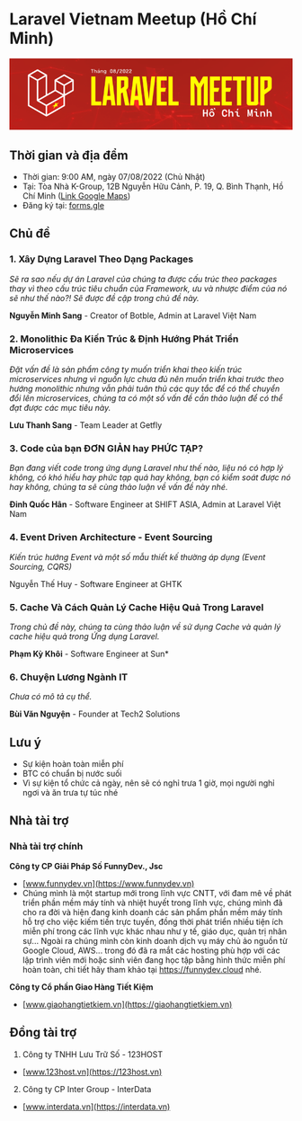 # Laravel Vietnam Meetup (Hồ Chí Minh)

![](images/07082022_hcm_01.png)

## Thời gian và địa đểm

- Thời gian: 9:00 AM, ngày 07/08/2022 (Chủ Nhật)
- Tại: Tòa Nhà K-Group, 12B Nguyễn Hữu Cảnh, P. 19, Q. Bình Thạnh, Hồ Chí Minh ([Link Google Maps](https://goo.gl/maps/8YKYzPNKYK3TsDdZ6))
- Đăng ký tại: [forms.gle](https://forms.gle/CMv84KBG9D6zXniu5)

## Chủ đề

### 1. Xây Dựng Laravel Theo Dạng Packages

_Sẽ ra sao nếu dự án Laravel của chúng ta được cấu trúc theo packages thay vì theo cấu trúc tiêu chuẩn của Framework, ưu và nhược điểm của nó sẽ như thế nào?! Sẽ được đề cập trong chủ đề này._

**Nguyễn Minh Sang** - Creator of Botble, Admin at Laravel Việt Nam

### 2. Monolithic Đa Kiến Trúc & Định Hướng Phát Triển Microservices

_Đặt vấn đề là sản phẩm công ty muốn triển khai theo kiến trúc microservices nhưng vì nguồn lực chưa đủ nên muốn triển khai trước theo hướng monolithic nhưng vẫn phải tuân thủ các quy tắc để có thể chuyển đổi lên microservices, chúng ta có một số vấn đề cần thảo luận để có thể đạt được các mục tiêu này._

**Lưu Thanh Sang** - Team Leader at Getfly

### 3. Code của bạn ĐƠN GIẢN hay PHỨC TẠP?

_Bạn đang viết code trong ứng dụng Laravel như thế nào, liệu nó có hợp lý không, có khó hiểu hay phức tạp quá hay không, bạn có kiểm soát được nó hay không, chúng ta sẽ cùng thảo luận về vấn đề này nhé._

**Đinh Quốc Hân** - Software Engineer at SHIFT ASIA, Admin at Laravel Việt Nam

### 4. Event Driven Architecture - Event Sourcing

_Kiến trúc hướng Event và một số mẫu thiết kế thường áp dụng (Event Sourcing, CQRS)_

Nguyễn Thế Huy - Software Engineer at GHTK

### 5. Cache Và Cách Quản Lý Cache Hiệu Quả Trong Laravel

_Trong chủ đề này, chúng ta cùng thảo luận về sử dụng Cache và quản lý cache hiệu quả trong Ứng dụng Laravel._

**Phạm Kỳ Khôi** - Software Engineer at Sun*

### 6. Chuyện Lương Ngành IT

_Chưa có mô tả cụ thể._

**Bùi Văn Nguyện** - Founder at Tech2 Solutions

## Lưu ý

- Sự kiện hoàn toàn miễn phí
- BTC có chuẩn bị nước suối
- Vì sự kiện tổ chức cả ngày, nên sẽ có nghỉ trưa 1 giờ, mọi người nghỉ ngơi và ăn trưa tự túc nhé

## Nhà tài trợ

### Nhà tài trợ chính

**Công ty CP Giải Pháp Số FunnyDev., Jsc**

- [www.funnydev.vn](https://www.funnydev.vn)
- Chúng mình là một startup mới trong lĩnh vực CNTT, với đam mê về phát triển phần mềm máy tính và nhiệt huyết trong lĩnh vực, chúng mình đã cho ra đời và hiện đang kinh doanh các sản phẩm phần mềm máy tính hỗ trợ cho việc kiếm tiền trực tuyến, đồng thời phát triển nhiều tiện ích miễn phí trong các lĩnh vực khác nhau như y tế, giáo dục, quản trị nhân sự... Ngoài ra chúng mình còn kinh doanh dịch vụ máy chủ ảo nguồn từ Google Cloud, AWS... trong đó đã ra mắt các hosting phù hợp với các lập trình viên mới hoặc sinh viên đang học tập bằng hình thức miễn phí hoàn toàn, chi tiết hãy tham khảo tại https://funnydev.cloud nhé.


**Công ty Cổ phần Giao Hàng Tiết Kiệm**

- [www.giaohangtietkiem.vn](https://giaohangtietkiem.vn)

## Đồng tài trợ

1. Công ty TNHH Lưu Trữ Số - 123HOST
- [www.123host.vn](https://123host.vn)

2. Công ty CP Inter Group - InterData
- [www.interdata.vn](https://interdata.vn)

